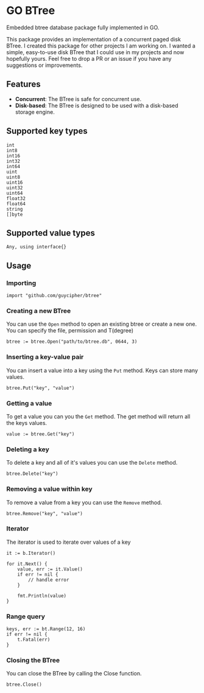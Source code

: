 # GO BTree
Embedded btree database package fully implemented in GO.

This package provides an implementation of a concurrent paged disk BTree.  I created this package for other projects I am working on. I wanted a simple, easy-to-use disk BTree that I could use in my projects and now hopefully yours.
Feel free to drop a PR or an issue if you have any suggestions or improvements.

## Features
- **Concurrent**: The BTree is safe for concurrent use.
- **Disk-based**: The BTree is designed to be used with a disk-based storage engine.

## Supported key types
```
int
int8
int16
int32
int64
uint
uint8
uint16
uint32
uint64
float32
float64
string
[]byte
```

## Supported value types
```
Any, using interface{}
```

## Usage
### Importing
```
import "github.com/guycipher/btree"
```

### Creating a new BTree

You can use the ``Open`` method to open an existing btree or create a new one.
You can specify the file, permission and T(degree)
```
btree := btree.Open("path/to/btree.db", 0644, 3)
```

### Inserting a key-value pair

You can insert a value into a key using the ``Put`` method.  Keys can store many values.
```
btree.Put("key", "value")
```

### Getting a value

To get a value you can you the ``Get`` method.  The get method will return all the keys values.
```
value := btree.Get("key")
```

### Deleting a key

To delete a key and all of it's values you can use the ``Delete`` method.
```
btree.Delete("key")
```

### Removing a value within key

To remove a value from a key you can use the ``Remove`` method.
```
btree.Remove("key", "value")
```

### Iterator

The iterator is used to iterate over values of a key

```
it := b.Iterator()

for it.Next() {
    value, err := it.Value()
    if err != nil {
        // handle error
    }

    fmt.Println(value)
}
```

### Range query
```
keys, err := bt.Range(12, 16)
if err != nil {
    t.Fatal(err)
}
```

### Closing the BTree

You can close the BTree by calling the Close function.

```
btree.Close()
```